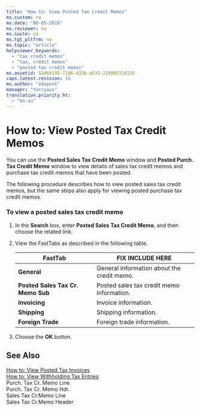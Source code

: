 ```yaml
---
title: "How to: View Posted Tax Credit Memos"
ms.custom: na
ms.date: "06-05-2016"
ms.reviewer: na
ms.suite: na
ms.tgt_pltfrm: na
ms.topic: "article"
helpviewer_keywords: 
  - "tax credit memos"
  - "tax, credit memos"
  - "posted tax credit memos"
ms.assetid: 52d6b295-7186-433b-a533-22908531d155
caps.latest.revision: 16
ms.author: "edupont"
manager: "terryaus"
translation.priority.ht: 
  - "en-au"
---
```

# How to: View Posted Tax Credit Memos
You can use the **Posted Sales Tax Credit Memo** window and **Posted Purch. Tax Credit Memo** window to view details of sales tax credit memos and purchase tax credit memos that have been posted.  
  
 The following procedure describes how to view posted sales tax credit memos, but the same steps also apply for viewing posted purchase tax credit memos.  
  
### To view a posted sales tax credit memo  
  
1.  In the **Search** box, enter **Posted Sales Tax Credit Memo**, and then choose the related link.  
  
2.  View the FastTabs as described in the following table.  
  
    |FastTab|FIX INCLUDE HERE<!--[!INCLUDE[bp_tabledescription](../../ApplicationDesign/includes/bp_tabledescription_md.md)] -->|  
    |-------------|---------------------------------------|  
    |**General**|General information about the credit memo.|  
    |**Posted Sales Tax Cr. Memo Sub**|Posted sales tax credit memo information.|  
    |**Invoicing**|Invoice information.|  
    |**Shipping**|Shipping information.|  
    |**Foreign Trade**|Foreign trade information.|  
  
3.  Choose the **OK** button.  
  
## See Also  
 [How to: View Posted Tax Invoices](../../LocalFunctionalityForMicrosoftDynamicsNav2016/Australia/how-to-view-posted-tax-invoices.md)   
 [How to: View Withholding Tax Entries](../../LocalFunctionalityForMicrosoftDynamicsNav2016/Australia/how-to-view-withholding-tax-entries.md)   
 Purch. Tax Cr. Memo Line   
 Purch. Tax Cr. Memo Hdr.   
 Sales Tax Cr.Memo Line   
 Sales Tax Cr.Memo Header
